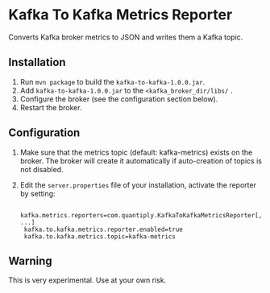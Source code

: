 Kafka To Kafka Metrics Reporter
==============================
Converts Kafka broker metrics to JSON and writes them a Kafka topic.

Installation
------------

1. Run `mvn package` to build the `kafka-to-kafka-1.0.0.jar`.
2. Add `kafka-to-kafka-1.0.0.jar` to the `<kafka_broker_dir/libs/` .
3. Configure the broker (see the configuration section below).
4. Restart the broker.

Configuration
------------
1. Make sure that the metrics topic (default: kafka-metrics) exists on the broker. The broker will create it automatically if auto-creation of topics is not disabled.
2. Edit the `server.properties` file of your installation, activate the reporter by setting:
 
 
        kafka.metrics.reporters=com.quantiply.KafkaToKafkaMetricsReporter[,kafka.metrics.KafkaCSVMetricsReporter, ...]
        kafka.to.kafka.metrics.reporter.enabled=true
        kafka.to.kafka.metrics.topic=kafka-metrics

Warning
---
This is very experimental. Use at your own risk.

